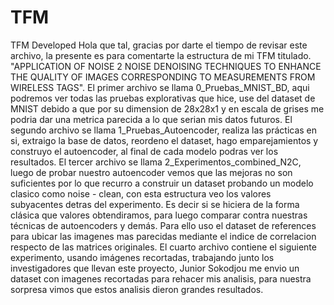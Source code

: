 # TFM
TFM Developed
Hola que tal, gracias por darte el tiempo de revisar este archivo, la presente es para comentarte la estructura de mi TFM titulado. "APPLICATION OF NOISE 2 NOISE DENOISING TECHNIQUES TO ENHANCE THE QUALITY OF IMAGES CORRESPONDING TO MEASUREMENTS FROM WIRELESS TAGS". 
El primer archivo se llama 0_Pruebas_MNIST_BD, aqui podremos ver todas las pruebas explorativas que hice, use del dataset de MNIST debido a que por su dimension de 28x28x1 y en escala de grises me podria dar una metrica parecida a lo que serian mis datos futuros.
El segundo archivo se llama 1_Pruebas_Autoencoder, realiza las prácticas en si, extraigo la base de datos, reordeno el dataset, hago emparejamientos y construyo el autoencoder, al final de cada modelo podras ver los resultados.
El tercer archivo se llama 2_Experimentos_combined_N2C, luego de probar nuestro autoencoder vemos que las mejoras no son suficientes por lo que recurro a construir un dataset probando un modelo clasico como noise - clean, con esta estructura veo los valores subyacentes detras del experimento. Es decir si se hiciera de la forma clásica que valores obtendiramos, para luego comparar contra nuestras técnicas de autoencoders y demás. Para ello uso el dataset de references para ubicar las imagenes mas parecidas mediante el indice de correlacion respecto de las matrices originales.
El cuarto archivo contiene el siguiente experimento, usando imágenes recortadas, trabajando junto los investigadores que llevan este proyecto, Junior Sokodjou me envio un dataset con imagenes recortadas para rehacer mis analisis, para nuestra sorpresa vimos que estos analisis dieron grandes resultados.
